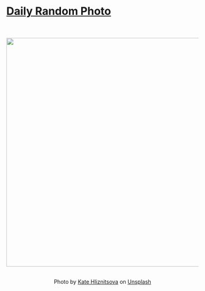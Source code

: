 # [Daily Random Photo](https://www.dailyrandomphoto.com/)

<div align="center">
  <br>
  <br>
  <a href="https://www.dailyrandomphoto.com/p/2021/2021-12-12/"><img src="https://images.unsplash.com/photo-1621844146378-c34f26eeabed?crop=entropy&cs=tinysrgb&fit=max&fm=jpg&ixid=Mnw3NzUwOHwwfDF8cmFuZG9tfHx8fHx8fHx8MTYzOTI2ODQ0Ng&ixlib=rb-1.2.1&q=80&w=1080" width="600px"></a>
  <br>
  <br>
  <p class="has-text-grey">Photo by <a href="https://unsplash.com/@kate_gliz?utm_source=Daily%20Random%20Photo&amp;utm_medium=referral" target="_blank" rel="noopener noreferrer">Kate Hliznitsova</a> on <a href="https://unsplash.com/photos/nbDyoVbt_tc?utm_source=Daily%20Random%20Photo&amp;utm_medium=referral" target="_blank" rel="noopener noreferrer">Unsplash</a></p>
</div>
